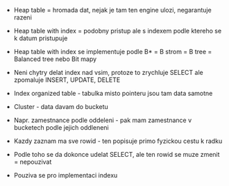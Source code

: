- Heap table = hromada dat, nejak je tam ten engine ulozi, negarantuje razeni

- Heap table with index = podobny pristup ale s indexem podle ktereho se k datum pristupuje
- Heap table with index se implementuje podle B* = B strom = B tree = Balanced tree nebo Bit mapy
- Neni chytry delat index nad vsim, protoze to zrychluje SELECT ale zpomaluje INSERT, UPDATE, DELETE

- Index organized table - tabulka misto pointeru jsou tam data samotne

- Cluster - data davam do bucketu
- Napr. zamestnance podle oddeleni - pak mam zamestnance v bucketech podle jejich oddleneni

- Kazdy zaznam ma sve rowid - ten popisuje primo fyzickou cestu k radku
- Podle toho se da dokonce udelat SELECT, ale ten rowid se muze zmenit = nepouzivat
- Pouziva se pro implementaci indexu